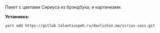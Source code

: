 Пакет с цветами Сириуса из брэндбука, и картинками.

****Установка**:**


`yarn add https://gitlab.talantiuspeh.ru/davlichin.ma/sirius-sass.git`